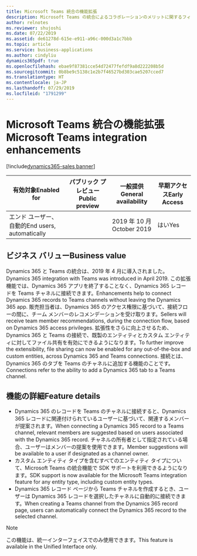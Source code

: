 ```yaml
---
title: Microsoft Teams 統合の機能拡張
description: Microsoft Teams の統合によるコラボレーションのメリットに関するフィードバックを顧客やパートナーから取得し、機能の導入をサポートするため、Dynamics 365 では統合エクスペリエンスが強化されています。
author: relnotes
ms.reviewer: shujoshi
ms.date: 07/22/2019
ms.assetid: de61278d-615e-e911-a96c-000d3a1c7bbb
ms.topic: article
ms.service: business-applications
ms.author: cindyliu
dynamics365pdf: true
ms.openlocfilehash: ebae9f87381cce54d72477fefdf9a8d222208b5d
ms.sourcegitcommit: 0b8be9c5138c1e2b7f46527bd303cae5207cced7
ms.translationtype: HT
ms.contentlocale: ja-JP
ms.lasthandoff: 07/29/2019
ms.locfileid: "1791299"
---
```

# <a name="microsoft-teams-integration-enhancements"></a><span data-ttu-id="39f5c-103">Microsoft Teams 統合の機能拡張</span><span class="sxs-lookup"><span data-stu-id="39f5c-103">Microsoft Teams integration enhancements</span></span>
[!include[dynamics365-sales banner](../includes/dynamics365-sales.md)]

| <span data-ttu-id="39f5c-104">有効対象</span><span class="sxs-lookup"><span data-stu-id="39f5c-104">Enabled for</span></span>    |  <span data-ttu-id="39f5c-105">パブリック プレビュー</span><span class="sxs-lookup"><span data-stu-id="39f5c-105">Public preview</span></span> | <span data-ttu-id="39f5c-106">一般提供</span><span class="sxs-lookup"><span data-stu-id="39f5c-106">General availability</span></span> | <span data-ttu-id="39f5c-107">早期アクセス</span><span class="sxs-lookup"><span data-stu-id="39f5c-107">Early Access</span></span> |
| ---------- | ---------- |---------- |---------- |
|<span data-ttu-id="39f5c-108">エンド ユーザー、自動的</span><span class="sxs-lookup"><span data-stu-id="39f5c-108">End users, automatically</span></span>|| <span data-ttu-id="39f5c-109">2019 年 10 月</span><span class="sxs-lookup"><span data-stu-id="39f5c-109">October 2019</span></span>|<span data-ttu-id="39f5c-110">はい</span><span class="sxs-lookup"><span data-stu-id="39f5c-110">Yes</span></span> |


## <a name="business-value"></a><span data-ttu-id="39f5c-111">ビジネス バリュー</span><span class="sxs-lookup"><span data-stu-id="39f5c-111">Business value</span></span>
<!-- bv start -->
<span data-ttu-id="39f5c-112">Dynamics 365 と Teams の統合は、2019 年 4 月に導入されました。</span><span class="sxs-lookup"><span data-stu-id="39f5c-112">Dynamics 365 integration with Teams was introduced in April 2019.</span></span> <span data-ttu-id="39f5c-113">この拡張機能では、Dynamics 365 アプリを終了することなく、Dynamics 365 レコードを Teams チャネルに接続できます。</span><span class="sxs-lookup"><span data-stu-id="39f5c-113">Enhancements help to connect Dynamics 365 records to Teams channels without leaving the Dynamics 365 app.</span></span> <span data-ttu-id="39f5c-114">販売担当者は、Dynamics 365 のアクセス権限に基づいて、接続フローの間に、チーム メンバーのレコメンデーションを受け取ります。</span><span class="sxs-lookup"><span data-stu-id="39f5c-114">Sellers will receive team member recommendations, during the connection flow, based on Dynamics 365 access privileges.</span></span> <span data-ttu-id="39f5c-115">拡張性をさらに向上させるため、Dynamics 365 と Teams の接続で、既製のエンティティとカスタム エンティティに対してファイル共有を有効にできるようになります。</span><span class="sxs-lookup"><span data-stu-id="39f5c-115">To further improve the extensibility, file sharing can now be enabled for any out-of-the-box and custom entities, across Dynamics 365 and Teams connections.</span></span> <span data-ttu-id="39f5c-116">接続とは、Dynamics 365 のタブを Teams のチャネルに追加する機能のことです。</span><span class="sxs-lookup"><span data-stu-id="39f5c-116">Connections refer to the ability to add a Dynamics 365 tab to a Teams channel.</span></span>
<!-- bv end -->



## <a name="feature-details"></a><span data-ttu-id="39f5c-117">機能の詳細</span><span class="sxs-lookup"><span data-stu-id="39f5c-117">Feature details</span></span>
<!--feature detail start -->
- <span data-ttu-id="39f5c-118">Dynamics 365 のレコードを Teams のチャネルに接続すると、Dynamics 365 レコードに関連付けられているユーザーに基づいて、関連するメンバーが提案されます。</span><span class="sxs-lookup"><span data-stu-id="39f5c-118">When connecting a Dynamics 365 record to a Teams channel, relevant members are suggested based on users associated with the Dynamics 365 record.</span></span> <span data-ttu-id="39f5c-119">チャネルの所有者として指定されている場合、ユーザーはメンバーの提案を使用できます。</span><span class="sxs-lookup"><span data-stu-id="39f5c-119">Member suggestions will be available to a user if designated as a channel owner.</span></span> 
- <span data-ttu-id="39f5c-120">カスタム エンティティ タイプを含むすべてのエンティティ タイプについて、Microsoft Teams の統合機能で SDK サポートを利用できるようになります。</span><span class="sxs-lookup"><span data-stu-id="39f5c-120">SDK support is now available for the Microsoft Teams integration feature for any entity type, including custom entity types.</span></span> 
- <span data-ttu-id="39f5c-121">Dynamics 365 レコード ページから Teams チャネルを作成するとき、ユーザーは Dynamics 365 レコードを選択したチャネルに自動的に接続できます。</span><span class="sxs-lookup"><span data-stu-id="39f5c-121">When creating a Teams channel from the Dynamics 365 record page, users can automatically connect the Dynamics 365 record to the selected channel.</span></span>
<!--feature detail end -->


> [!NOTE]
> <span data-ttu-id="39f5c-122">この機能は、統一インターフェイスでのみ使用できます。</span><span class="sxs-lookup"><span data-stu-id="39f5c-122">This feature is available in the Unified Interface only.</span></span>









